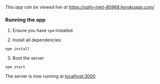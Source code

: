
*This app can be viewed live at https://salty-inlet-80968.herokuapp.com/*


### Running the app

1. Ensure you have `npm` installed.

2. Install all dependencies:

````
npm install
````

3. Boot the server

````
npm start
````

The server is now running at [localhost:3000](localhost:3000)
